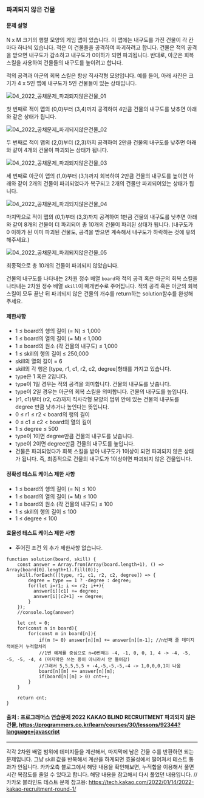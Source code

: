 ### 파괴되지 않은 건물

#### 문제 설명
N x M 크기의 행렬 모양의 게임 맵이 있습니다. 이 맵에는 내구도를 가진 건물이 각 칸마다 하나씩 있습니다. 적은 이 건물들을 공격하여 파괴하려고 합니다. 건물은 적의 공격을 받으면 내구도가 감소하고 내구도가 0이하가 되면 파괴됩니다. 반대로, 아군은 회복 스킬을 사용하여 건물들의 내구도를 높이려고 합니다.

적의 공격과 아군의 회복 스킬은 항상 직사각형 모양입니다.
예를 들어, 아래 사진은 크기가 4 x 5인 맵에 내구도가 5인 건물들이 있는 상태입니다.

![04_2022_공채문제_파괴되지않은건물_01](https://user-images.githubusercontent.com/45866008/158761483-3bc6e4e3-e778-40b6-b2d6-c0ad3ffe8462.png)

첫 번째로 적이 맵의 (0,0)부터 (3,4)까지 공격하여 4만큼 건물의 내구도를 낮추면 아래와 같은 상태가 됩니다.

![04_2022_공채문제_파괴되지않은건물_02](https://user-images.githubusercontent.com/45866008/158761495-3803350d-aec5-4aee-ad54-43d88e773a1c.png)

두 번째로 적이 맵의 (2,0)부터 (2,3)까지 공격하여 2만큼 건물의 내구도를 낮추면 아래와 같이 4개의 건물이 파괴되는 상태가 됩니다.

![04_2022_공채문제_파괴되지않은건물_03](https://user-images.githubusercontent.com/45866008/158761498-dc153fba-bdea-4dae-91f1-c7d607a6b899.png)

세 번째로 아군이 맵의 (1,0)부터 (3,1)까지 회복하여 2만큼 건물의 내구도를 높이면 아래와 같이 2개의 건물이 파괴되었다가 복구되고 2개의 건물만 파괴되어있는 상태가 됩니다.

![04_2022_공채문제_파괴되지않은건물_04](https://user-images.githubusercontent.com/45866008/158761499-197394aa-d4c4-45fd-8b74-385d7f562995.png)

마지막으로 적이 맵의 (0,1)부터 (3,3)까지 공격하여 1만큼 건물의 내구도를 낮추면 아래와 같이 8개의 건물이 더 파괴되어 총 10개의 건물이 파괴된 상태가 됩니다. (내구도가 0 이하가 된 이미 파괴된 건물도, 공격을 받으면 계속해서 내구도가 하락하는 것에 유의해주세요.)

![04_2022_공채문제_파괴되지않은건물_05](https://user-images.githubusercontent.com/45866008/158761501-8ccbbee2-5f73-405b-9586-7cb47ca107f7.png)

최종적으로 총 10개의 건물이 파괴되지 않았습니다.

건물의 내구도를 나타내는 2차원 정수 배열 `board`와 적의 공격 혹은 아군의 회복 스킬을 나타내는 2차원 정수 배열 `skill`이 매개변수로 주어집니다. 적의 공격 혹은 아군의 회복 스킬이 모두 끝난 뒤 파괴되지 않은 건물의 개수를 return하는 solution함수를 완성해 주세요.

#### 제한사항
- 1 ≤ board의 행의 길이 (= N) ≤ 1,000
- 1 ≤ board의 열의 길이 (= M) ≤ 1,000
- 1 ≤ board의 원소 (각 건물의 내구도) ≤ 1,000
- 1 ≤ skill의 행의 길이 ≤ 250,000
- skill의 열의 길이 = 6
- skill의 각 행은 [type, r1, c1, r2, c2, degree]형태를 가지고 있습니다.
- type은 1 혹은 2입니다.
- type이 1일 경우는 적의 공격을 의미합니다. 건물의 내구도를 낮춥니다.
- type이 2일 경우는 아군의 회복 스킬을 의미합니다. 건물의 내구도를 높입니다.
- (r1, c1)부터 (r2, c2)까지 직사각형 모양의 범위 안에 있는 건물의 내구도를 degree 만큼 낮추거나 높인다는 뜻입니다.
- 0 ≤ r1 ≤ r2 < board의 행의 길이
- 0 ≤ c1 ≤ c2 < board의 열의 길이
- 1 ≤ degree ≤ 500
- type이 1이면 degree만큼 건물의 내구도를 낮춥니다.
- type이 2이면 degree만큼 건물의 내구도를 높입니다.
- 건물은 파괴되었다가 회복 스킬을 받아 내구도가 1이상이 되면 파괴되지 않은 상태가 됩니다. 즉, 최종적으로 건물의 내구도가 1이상이면 파괴되지 않은 건물입니다.
#### 정확성 테스트 케이스 제한 사항
- 1 ≤ board의 행의 길이 (= N) ≤ 100
- 1 ≤ board의 열의 길이 (= M) ≤ 100
- 1 ≤ board의 원소 (각 건물의 내구도) ≤ 100
- 1 ≤ skill의 행의 길이 ≤ 100
- 1 ≤ degree ≤ 100
#### 효율성 테스트 케이스 제한 사항
- 주어진 조건 외 추가 제한사항 없습니다.

```
function solution(board, skill) {
    const answer = Array.from(Array(board.length+1), () => Array(board[0].length+1).fill(0));
    skill.forEach(([type, r1, c1, r2, c2, degree]) => {
        degree = type == 1 ? -degree : degree;
        for(let i=r1; i <= r2; i++){
          answer[i][c1] += degree;
          answer[i][c2+1] -= degree;
        }
    });
    //console.log(answer)
    
    let cnt = 0;
    for(const n in board){
        for(const m in board[n]){
            if(m != 0) answer[n][m] += answer[n][m-1]; //n번째 줄 데미지 적어둔거 누적합처리
            //1번 예제를 중심으로 n=0번째는 -4, -1, 0, 0, 1, 4 -> -4, -5, -5, -5, -4, 4 (마지막은 쓰는 용이 아니라서 안 들어감)
            //그래서 5,5,5,5,5 + -4,-5,-5,-5,-4 -> 1,0,0,0,1이 나옴
            board[n][m] += answer[n][m];
            if(board[n][m] > 0) cnt++;
        }
    }

    return cnt;
}
```

#### 출처 : 프로그래머스 연습문제 2022 KAKAO BLIND RECRUITMENT 파괴되지 않은 건물, https://programmers.co.kr/learn/courses/30/lessons/92344?language=javascript
--------------------------------------------------------------------------------------------------------------------------------
각각 2차원 배열 범위에 데미지들을 계산해서, 마지막에 남은 건물 수를 반환하면 되는 문제입니다.
그냥 skill 값을 반복해서 계산을 하게되면 효율성에서 떨어져서 테스트 통과가 안됩니다.
카카오측 블로그에서 해당 내용을 확인해보면, 누적합을 이용해서 풀면 시간 복잡도를 줄일 수 있다고 합니다.
해당 내용을 참고해서 다시 풀었던 내용입니다.
//카카오 블라인드 테스트 문제 참고용: https://tech.kakao.com/2022/01/14/2022-kakao-recruitment-round-1/ 


